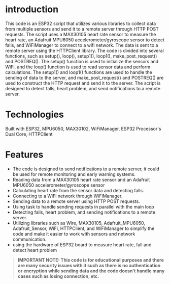 # introduction
This code is an ESP32 script that utilizes various libraries to collect data from multiple sensors and send it to a remote server through HTTP POST requests. The script uses a MAX30105 heart rate sensor to measure the heart rate, an Adafruit MPU6050 accelerometer/gyroscope sensor to detect falls, and WiFiManager to connect to a wifi network. The data is sent to a remote server using the HTTPClient library. The code is divided into several functions, such as setup(), loop(), setup1(), loop1(), make_post_request() and POSTREQ(). The setup() function is used to initialize the sensors and WiFi, and the loop() function is used to read sensor data and perform calculations. The setup1() and loop1() functions are used to handle the sending of data to the server, and make_post_request() and POSTREQ() are used to construct the HTTP request and send it to the server. The script is designed to detect falls, heart problem, and send notifications to a remote server.

# Technologies
Built with ESP32, MPU6050, MAX30102, WiFiManager, ESP32 Processor's Dual Core, HTTPClient

# Features
- The code is designed to send notifications to a remote server, it could be used for remote monitoring and early warning systems.
- Reading data from a MAX30105 heart rate sensor and an Adafruit MPU6050 accelerometer/gyroscope sensor
- Calculating heart rate from the sensor data and detecting falls.
- Connecting to a WiFi network through WiFiManager.
- Sending data to a remote server using HTTP POST requests.
- Using task to handle sending requests in parallel with the main loop
- Detecting falls, heart problem, and sending notifications to a remote server.
- Utilizing libraries such as Wire, MAX30105, Adafruit_MPU6050, Adafruit_Sensor, WiFi, HTTPClient, and WiFiManager to simplify the code and make it easier to work with sensors and network communication.
- using the hardware of ESP32 board to measure heart rate, fall and detect heart problem

> **IMPORTANT NOTE: This code is for educational purposes and there are many security issues with it such as there is no authentication or encryption while sending data and the code doesn't handle many cases such as losing connection, etc.** 

